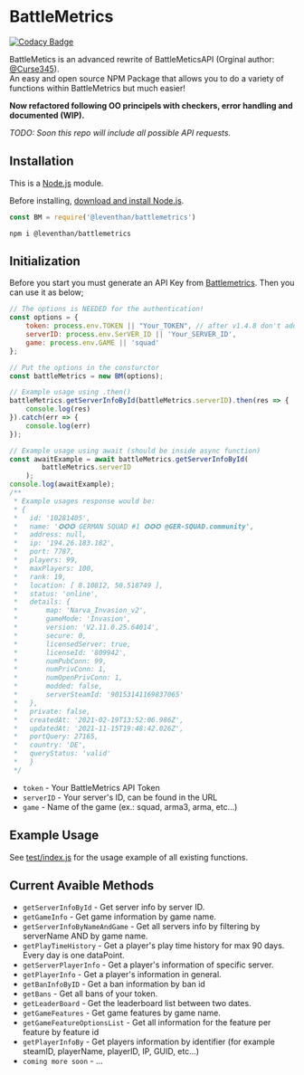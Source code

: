 # BattleMetrics

[![Codacy Badge](https://api.codacy.com/project/badge/Grade/b2b008da112c4a36a179c9b0f1199045)](https://app.codacy.com/gh/11TStudio/BattleMetrics?utm_source=github.com&utm_medium=referral&utm_content=11TStudio/BattleMetrics&utm_campaign=Badge_Grade_Settings)

BattleMetics is an advanced rewrite of BattleMeticsAPI (Orginal author: [@Curse345](https://github.com/Curse345)). <br>
An easy and open source NPM Package that allows you to do a variety of functions within BattleMetrics but much easier!

**Now refactored following OO principels with checkers, error handling and documented (WIP).**

*TODO: Soon this repo will include all possible API requests.*

## Installation

This is a  [Node.js](https://nodejs.org/en/)  module.

Before installing, [download and install Node.js](https://nodejs.org/en/download/).

``` js
const BM = require('@leventhan/battlemetrics')
```
```cli
npm i @leventhan/battlemetrics
```


## Initialization

Before you start you must generate an API Key from [Battlemetrics](https://www.battlemetrics.com/developers).
Then you can use it as below;

``` js
// The options is NEEDED for the authentication!
const options = {
    token: process.env.TOKEN || "Your_TOKEN", // after v1.4.8 don't add Bearer!
    serverID: process.env.SerVER_ID || 'Your_SERVER_ID',
    game: process.env.GAME || 'squad'
};

// Put the options in the consturctor
const battleMetrics = new BM(options);

// Example usage using .then()
battleMetrics.getServerInfoById(battleMetrics.serverID).then(res => {
    console.log(res)
}).catch(err => {
    console.log(err)
});

// Example usage using await (should be inside async function)
const awaitExample = await battleMetrics.getServerInfoById(
		battleMetrics.serverID
	);
console.log(awaitExample);
/**
 * Example usages response would be:
 * {
 *   id: '10281405',
 *   name: '✪✪✪ GERMAN SQUAD #1 ✪✪✪ @GER-SQUAD.community',
 *   address: null,
 *   ip: '194.26.183.182',
 *   port: 7787,
 *   players: 99,
 *   maxPlayers: 100,
 *   rank: 19,
 *   location: [ 8.10812, 50.518749 ],
 *   status: 'online',
 *   details: {
 *       map: 'Narva_Invasion_v2',
 *       gameMode: 'Invasion',
 *       version: 'V2.11.0.25.64014',
 *       secure: 0,
 *       licensedServer: true,
 *       licenseId: '809942',
 *       numPubConn: 99,
 *       numPrivConn: 1,
 *       numOpenPrivConn: 1,
 *       modded: false,
 *       serverSteamId: '90153141169837065'
 *   },
 *   private: false,
 *   createdAt: '2021-02-19T13:52:06.986Z',
 *   updatedAt: '2021-11-15T19:48:42.026Z',
 *   portQuery: 27165,
 *   country: 'DE',
 *   queryStatus: 'valid'
 *   }
 */
```
 * `token` - Your BattleMetrics API Token
 * `serverID` - Your server's ID, can be found in the URL
 * `game` - Name of the game (ex.: squad, arma3, arma, etc...)

## Example Usage
See [test/index.js](https://github.com/11TStudio/BattleMetrics/blob/master/test/index.js) for the usage example of all existing functions.


## Current Avaible Methods
 * `getServerInfoById` - Get server info by server ID.
 * `getGameInfo` - Get game information by game name.
 * `getServerInfoByNameAndGame` - Get all servers info by filtering by serverName AND by game name.
 * `getPlayTimeHistory` - Get a player's play time history for max 90 days. Every day is one dataPoint.
 * `getServerPlayerInfo` - Get a player's information of specific server.
 * `getPlayerInfo` - Get a player's information in general.
 * `getBanInfoByID` - Get a ban information by ban id
 * `getBans` - Get all bans of your token.
 * `getLeaderBoard` - Get the leaderboard list between two dates.
 * `getGameFeatures` - Get game features by game name.
 * `getGameFeatureOptionsList` - Get all information for the feature per feature by feature id
 * `getPlayerInfoBy` - Get players information by identifier (for example steamID, playerName, playerID, IP, GUID, etc...)
 * `coming more soon` - ...